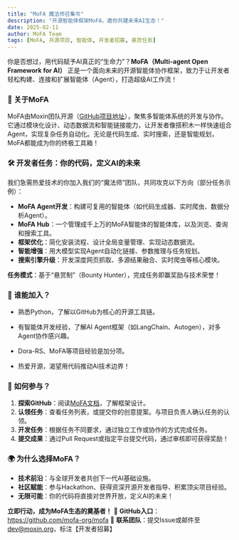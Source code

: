 ```yaml
---
title: "MoFA 魔法师召集令"
description: "开源智能体框架MoFA，邀你共建未来AI生态！"
date: 2025-02-11
author: MoFA Team
tags: [MoFA, 开源项目, 智能体, 开发者招募, 悬赏任务]
---
```



你是否想过，用代码赋予AI真正的“生命力”？**MoFA（Multi-agent Open Framework for AI）** 正是一个面向未来的开源智能体协作框架，致力于让开发者轻松构建、连接和扩展智能体（Agent），打造超级AI工作流！

### 🌟 **关于MoFA**

MoFA由Moxin团队开源（[GitHub项目地址](https://github.com/mofa-org/mofa)），聚焦多智能体系统的开发与协作。它通过模块化设计、动态数据流和智能链接能力，让开发者像搭积木一样快速组合Agent，实现复杂任务自动化。无论是代码生成、实时搜索，还是智能规划，MoFA都能成为你的终极工具箱！

### 🛠 **开发者任务：你的代码，定义AI的未来**

我们急需热爱技术的你加入我们的“魔法师”团队，共同攻克以下方向（部分任务示例）：

- **MoFA Agent开发**：构建可复用的智能体（如代码生成器、实时爬虫、数据分析Agent）。
- **MoFA Hub**：一个管理成千上万的MoFA智能体的智能体库，以及浏览、查询和搜索工具。
- **框架优化**：简化安装流程、设计全局变量管理、实现动态数据流。
- **智能增强**：用大模型实现Agent自动化链接、参数推理与任务规划。
- **搜索引擎升级**：开发深度网页抓取、多源结果融合、实时爬虫等核心模块。

**任务模式**：基于“悬赏制”（Bounty Hunter），完成任务即赢奖励与技术荣誉！

### 🎯 **谁能加入？**

- 熟悉Python，了解以GitHub为核心的开源工具链。

- 有智能体开发经验，了解AI Agent框架（如LangChain、Autogen），对多Agent协作感兴趣。

- Dora-RS、MoFA等项目经验是加分项。

- 热爱开源，渴望用代码推动AI技术边界！

  

### 📌 **如何参与？**

1. **探索GitHub**：阅读[MoFA文档](https://github.com/mofa-org/mofa)，了解框架设计。
2. **认领任务**：查看任务列表，或提交你的创意提案。与项目负责人确认任务的认领。
3. **开发任务**：根据任务不同要求，通过独立工作或协作的方式完成任务。
4. **提交成果**：通过Pull Request或指定平台提交代码，通过审核即可获得奖励！

### 🌍 **为什么选择MoFA？**

- **技术前沿**：与全球开发者共创下一代AI基础设施。
- **社区赋能**：参与Hackathon、获得资深开源开发者指导、积累顶尖项目经验。
- **无限可能**：你的代码将直接对世界开放，定义AI的未来！

**立即行动，成为MoFA生态的奠基者！**
🔗 **GitHub入口**：https://github.com/mofa-org/mofa
📩 **联系团队**：提交Issue或邮件至[dev@moxin.org](mailto:dev@moxin.org)，标注【开发者招募】